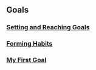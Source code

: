 ## Goals

### [Setting and Reaching Goals](https://github.com/scott-rogers2008/VaincreLeMonde/blob/main/goals/SettingAndReachingGoals.md)

### [Forming Habits](https://github.com/scott-rogers2008/VaincreLeMonde/blob/main/goals/FormingHabits.md)

### [My First Goal](https://github.com/scott-rogers2008/VaincreLeMonde/blob/main/goals/MyFirstGoal.md)
